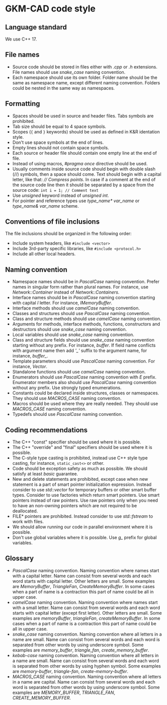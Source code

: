 # GKM-CAD code style

## Language standard
We use C++ 17.

## File names
* Source code should be stored in files either with *.cpp* or *.h* extensions.
  File names should use *snake_case* naming convention.
* Each namespace should use its own folder. Folder name should be the same as namespace name, except different naming convention.
  Folders could be nested in the same way as namespaces.

## Formatting
* Spaces should be used in source and header files. Tabs symbols are prohibited.
* Tab size should be equal to 4 space symbols.
* Scopes (```{``` and ```}``` keywords) should be used as defined in K&R identation style.
* Don't use space symbols at the end of lines.
* Empty lines should not contain space symbols.
* Each source or header file should contain one empty line at the end of file.
* Instead of using macros, *#pragma once* directive should be used.
* Usually comments inside source code should begin with double slash (//) symbols, then a space should come.
  Text should begin with a capital letter, like that: *// Compress points*.
  In case if a comment at the end of the source code line then it should be separated by a space from the source code:
  ```int i = 1; // Comment text```
* Use *unsigned* keyword instead of *unsigned int*.
* For pointer and reference types use _type_name* var_name_ or _type_name& var_name_ scheme.

## Conventions of file inclusions
The file inclusions should be organized in fhe following order:
* Include system headers, like ```#include <vector>```
* Include 3rd-party specific libraries, like ```#include <protocol.h>```
* Include all other local headers.

## Naming convention
* Namespace names should be in *PascalCase* naming convention.
  Prefer names in singular form rather than plural names.
  For instance, use *Network::Container* instead of *Network::Containers*.
* Interface names should be in *PascalCase* naming convention starting with capital *I* letter.
  For instance, *IMemoryBuffer*.
* Interface methods should use *camelCase* naming convention.
* Classes and structures should use *PascalCase* naming convention.
* Class and structure methods should use *camelCase* naming convention.
* Arguments for methods, interface methods, functions, constructors and destructors should use *snake_case* naming convention.
* Local variables should use *snake_case* naming convention.
* Class and structure fields should use *snake_case* naming convention starting without any prefix.
  For instance, *buffer*. If field name conflicts with argument name then add *'_'* suffix to the argument name,
  for instance, *buffer_*.
* Template parameters should use *PascalCase* naming convention. For instance, *Vector*.
* Standalone functions should use *camelCase* naming convention.
* Enumerators should use *PascalCase* naming convention with *E* prefix.
  Enumerator members also should use *PascalCase* naming convention without any prefix. Use strongly typed enumerations.
* Constants could be declared inside structures, classes or namespaces. They should use *MACROS_CASE* naming convention.
* Macros should be used where they are really needed. They should use *MACROS_CASE* naming convention.
* Typedefs should use *PascalCase* naming convention.

## Coding recommendations
* The C++ "const" specifier should be used where it is possible.
* The C++ "override" and "final" specifiers should be used where it is possible.
* The C-style type casting is prohibited, instead use C++ style type casting, for instance, ```static_cast<>``` or other.
* Code should be exception safety as much as possible. We should satisfy at least *basic* guarantee.
* New and delete statements are prohibited, except case when new statement is a part of smart pointer initialization expression.
  Instead consider to use *std::vector* for temporary buffers or other smart buffer types.
  Consider to use factories which return smart pointers. Use smart pointers instead of raw pointers.
  Use raw pointers only when you need to have an non-owning pointers which are not required to be deallocated.
* FILE* pointers are prohibited. Instead consider to use *std::fstream* to work with files.
* We should allow running our code in parallel environment where it is possible.
* Don't use global variables where it is possible.
  Use *g_* prefix for global variables.

## Glossary
* *PascalCase* naming convention.
  Naming convention where names start with a capital letter.
  Name can consist from several words and each word starts with capital letter.
  Other letters are small. Some examples are *MemoryBuffer*, *TriangleFan*, *CreateMemoryBuffer*.
  In some cases when a part of name is a contraction this part of name could be all in upper case.
* *camelCase* naming convention.
  Naming convention where names start with a small letter.
  Name can consist from several words and each word starts with capital letter (except first letter).
  Other letters are small. Some examples are *memoryBuffer*, *triangleFan*, *createMemoryBuffer*.
  In some cases when a part of name is a contraction this part of name could be all in upper case.
* *snake_case* naming convention.
  Naming convention where all letters in a name are small.
  Name can consist from several words and each word is separated from other words by using underscore symbol.
  Some examples are *memory_buffer*, *triangle_fan*, *create_memory_buffer*.
* *kebab-case* naming convention.
  Naming convention where all letters in a name are small.
  Name can consist from several words and each word is separated from other words by using hyphen symbol.
  Some examples are *memory-buffer*, *triangle-fan*, *create-memory-buffer*.
* *MACROS_CASE* naming convention.
  Naming convention where all letters in a name are capital.
  Name can consist from several words and each word is separated from other words by using underscore symbol.
  Some examples are *MEMORY_BUFFER*, *TRIANGLE_FAN*, *CREATE_MEMORY_BUFFER*.
